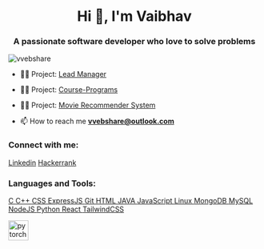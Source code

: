 <h1 align="center">Hi 👋, I'm Vaibhav</h1>
<h3 align="center">A passionate software developer who love to solve problems</h3>

<p align="left"> <img src="https://komarev.com/ghpvc/?username=vvebshare&label=Profile%20views&color=0e75b6&style=flat" alt="vvebshare" /> </p>

- 👨‍💻 Project: [Lead Manager](https://vvebshare.github.io/Leads-Manager-Website/)

- 👨‍💻 Project: [Course-Programs](https://github.com/VVebSharE/Course-Programs)

- 👨‍💻 Project: [Movie Recommender System](https://github.com/VVebSharE/Mov-Rec-Sys-Advanced)

- 📫 How to reach me **vvebshare@outlook.com**

<h3 align="left">Connect with me:</h3>
<p align="left">
<a href="https://linkedin.com/in/learnerv" target="blank">Linkedin</a>
<a href="https://www.hackerrank.com/vvebshare" target="blank">Hackerrank</a>
</p>

<h3 align="left">Languages and Tools:</h3>
<p align="left"> <a href="https://www.cprogramming.com/" target="_blank" rel="noreferrer"> C </a> <a href="https://www.w3schools.com/cpp/" target="_blank" rel="noreferrer"> C++ </a> <a href="https://www.w3schools.com/css/" target="_blank" rel="noreferrer"> CSS </a> <a href="https://expressjs.com" target="_blank" rel="noreferrer"> ExpressJS </a> <a href="https://git-scm.com/" target="_blank" rel="noreferrer"> Git </a> <a href="https://www.w3.org/html/" target="_blank" rel="noreferrer"> HTML </a> <a href="https://www.java.com" target="_blank" rel="noreferrer"> JAVA </a> <a href="https://developer.mozilla.org/en-US/docs/Web/JavaScript" target="_blank" rel="noreferrer">  JavaScript </a> <a href="https://www.linux.org/" target="_blank" rel="noreferrer"> Linux </a> <a href="https://www.mongodb.com/" target="_blank" rel="noreferrer"> MongoDB </a> <a href="https://www.mysql.com/" target="_blank" rel="noreferrer"> MySQL </a> <a href="https://nodejs.org" target="_blank" rel="noreferrer"> NodeJS <a href="https://www.python.org" target="_blank" rel="noreferrer"> Python </a> <a href="https://reactjs.org/" target="_blank" rel="noreferrer"> React </a> <a href="https://tailwindcss.com/" target="_blank" rel="noreferrer"> TailwindCSS </a> </p><p align="left"> <a href="https://pytorch.org/" target="_blank" rel="noreferrer"> <img src="https://www.vectorlogo.zone/logos/pytorch/pytorch-icon.svg" alt="pytorch" width="40" height="40"/> </a> </p>
